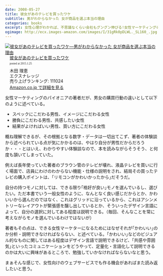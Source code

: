 ```yaml
---
date: 2008-05-27
title: 彼女があのテレビを買ったワケ
subtitle: 男がわからなかった 女が商品を選ぶ本当の理由
categories: books
excerpt: 女性心理がわかれば、不思議なくらい会社もグングン伸びる!女性マーケティングのパイオニア(ハー・ストーリイ)チーフプロデューサーが明かす、女ゴコロマーケティングの極意。
ogimage: http://ecx.images-amazon.com/images/I/31gRk0pDLWL._SL160_.jpg
---
```


<div class="azlink-box"><div class="azlink-image" style="float:left"><a href="http://www.amazon.co.jp/exec/obidos/ASIN/4767806976/warikiru-22/" name="azlinklink" target="_blank"><img src="http://ecx.images-amazon.com/images/I/31gRk0pDLWL._SL160_.jpg" alt="彼女があのテレビを買ったワケ―男がわからなかった 女が商品を選ぶ本当の理由" style="border:none" /></a></div><div class="azlink-info" style="float:left;margin-left:15px;line-height:120%"><div class="azlink-name" style="margin-bottom:10px;line-height:120%"><a href="http://www.amazon.co.jp/exec/obidos/ASIN/4767806976/warikiru-22/" name="azlinklink" target="_blank">彼女があのテレビを買ったワケ</a><div class="azlink-powered-date" style="font-size:7pt;margin-top:5px;font-family:verdana;line-height:120%">posted at 2015.1.25</div></div><div class="azlink-detail">木田 理恵<br />エクスナレッジ<br />売り上げランキング: 111024<br /></div><div class="azlink-link" style="margin-top:5px"><a href="http://www.amazon.co.jp/exec/obidos/ASIN/4767806976/warikiru-22/" target="_blank">Amazon.co.jp で詳細を見る</a></div></div><div class="azlink-footer" style="clear:left"></div></div>


女性マーケティングのパイオニアの著者だが、男女の購買行動の違いとして以下のように述べている。

+ スペックにこだわる男性、イメージにこだわる女性
+ 勝負にこだわる男性、共感したい女性
+ 結果がよければいい男性、買い方にこだわる女性

概ね理解できるが、その根拠となる数字・データは一切出てこず、著者の体験談から述べられている点が気にかかるのは、やはり自分が男性だからだろうか・・・とはいえ、わかりやすい体験談なので、本を読みながらそうそう、と何度も頷いてしまっていた。

例えば長年使っていた著者のブラウン管のテレビが壊れ、液晶テレビを買いに行く場面で、店員にわけのわからない機能・仕様の説明をされ、結局その買ったテレビの購入ポイントは、｢リモコンがかわいかったから｣だそうだ。

自分の持つモノに対しては、できる限り｢格好が良い｣モノを選んでいるし、選びたい。ただ本書でいう一般女性のように、なんとなく良い感じだからとか、かわいいから選んだのではなく、これはグリッドに沿っているから、これはアシンメトリーなレイアウトが緊張感を醸し出しているとか、そういったデザイン言語によって、自分の選択に対してある程度は説明できる。（毎回、そんなことを常に考えながらモノを選んでいるわけではないが）

著者もその点は、できる女性マーケターになるためにはなぜそれが｢かわいい｣のか分析・説明できなければならない、と述べている。｢かわいい｣などのビジュアル的なものに関してはある程度はデザイン言語で説明できるけど、｢共感や雰囲気｣といったコミュニケーションをどうやって、定量化・言語化して説明できるのかは大いに興味があるところで、勉強していかなければならないなと思う。

まぁそんな感じで、女性向けのウェブサービスでも作る機会があればまた読み返したいと思う。